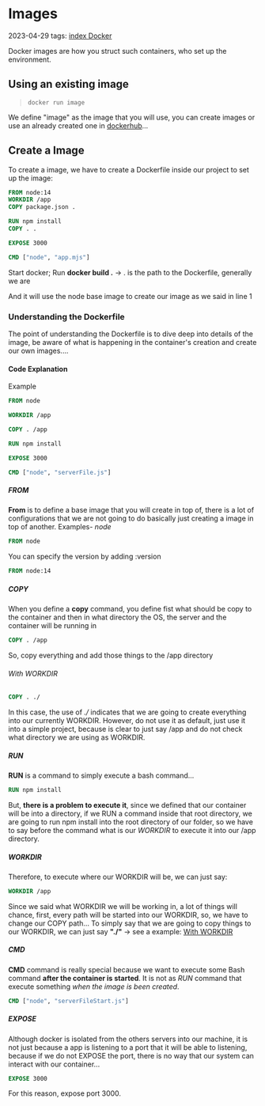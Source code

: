 # Images
2023-04-29
tags: [index Docker](index%20Docker.md)

Docker images are how you struct such containers, who set up the environment.

## Using an existing image 

> `docker run image` 

We define "image" as the image that you will use, you can create images or use an already created one in [dockerhub](https://hub.docker.com/)...

## Create a Image

To create a image, we have to create a Dockerfile inside our project to set up the image:

 ~~~Dockerfile
 FROM node:14
 WORKDIR /app
 COPY package.json .

 RUN npm install
 COPY . .
 
 EXPOSE 3000
 
 CMD ["node", "app.mjs"]
 ~~~

Start docker;
Run **docker build .** -> . is the path to the Dockerfile, generally we are 

And it will use the node base image to create our image as we said in line 1

### Understanding the Dockerfile

The point of understanding the Dockerfile is to dive deep into details of the image, be aware of what is happening in the container's creation and create our own images....

#### Code Explanation

Example

~~~Dockerfile
FROM node

WORKDIR /app

COPY . /app

RUN npm install

EXPOSE 3000

CMD ["node", "serverFile.js"]
~~~

##### FROM

**From** is to define a base image that you will create in top of, there is a lot of configurations that we are not going to do basically just creating a image in top of another. Examples- *node*

~~~Dockerfile
FROM node
~~~

You can specify the version by adding :version

~~~Dockerfile
FROM node:14
~~~

##### COPY

When you define a **copy** command, you define fist what should be copy to the container and then in what directory the OS, the server and the container will be running in

~~~Dockerfile
COPY . /app
~~~


So, copy everything and add those things to the /app directory

###### With WORKDIR

~~~Dockerfile
COPY . ./
~~~

In this case, the use of *./* indicates that we are going to create everything into our currently WORKDIR. However, do not use it as default, just use it into a simple project, because is clear to just say /app and do not check what directory we are using as WORKDIR.

##### RUN

**RUN** is a command to simply execute a bash command...

~~~Dockerfile
RUN npm install
~~~

But, **there is a problem to execute it**, since we defined that our container will be into a directory, if we RUN a command inside that root directory, we are going to run npm install into the root directory of our folder, so we have to say before the command what is our *WORKDIR*  to execute it into our /app directory.

##### WORKDIR

Therefore, to execute where our WORKDIR will be, we can just say:

~~~Dockerfile
WORKDIR /app
~~~

Since we said what WORKDIR we will be working in, a lot of things will chance, first, every path will be started into our WORKDIR, so, we have to change our COPY path... To simply say that we are going to copy things to our WORKDIR, we can just say **"./"**  -> see a example: [With WORKDIR](Images.md#With%20WORKDIR)

##### CMD

**CMD** command is really special because we want to execute some Bash command **after the container is started**. It is not as *RUN* command that execute something *when the image is been created*.

~~~Dockerfile
CMD ["node", "serverFileStart.js"]
~~~

##### EXPOSE

Although docker is isolated from the others servers into our machine, it is not just because a app is listening to a port that it will be able to listening, because if we do not EXPOSE the port, there is no way that our system can interact with our container...

~~~Dockerfile
EXPOSE 3000
~~~

For this reason, expose port 3000.
